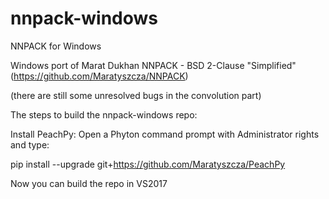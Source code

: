 # nnpack-windows
NNPACK for Windows

Windows port of Marat Dukhan NNPACK - BSD 2-Clause "Simplified" (https://github.com/Maratyszcza/NNPACK)

(there are still some unresolved bugs in the convolution part)


The steps to build the nnpack-windows repo:

Install PeachPy:
Open a Phyton command prompt with Administrator rights and type:
  
  pip install --upgrade git+https://github.com/Maratyszcza/PeachPy
  
Now you can build the repo in VS2017
